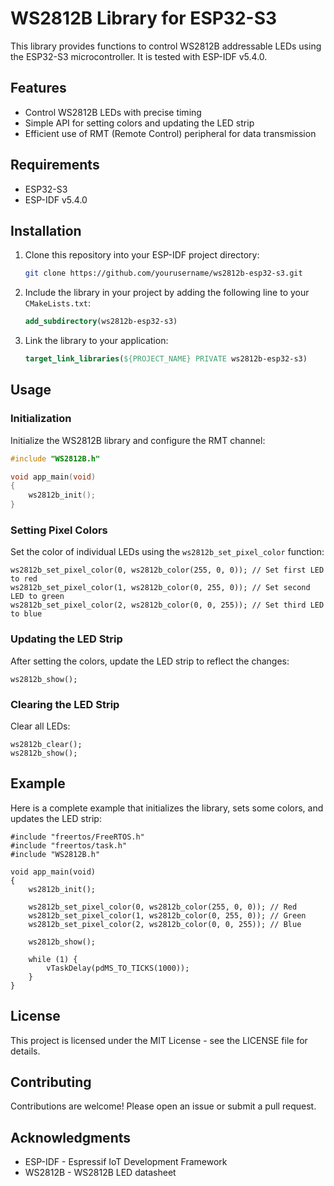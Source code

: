 # WS2812B Library for ESP32-S3

This library provides functions to control WS2812B addressable LEDs using the ESP32-S3 microcontroller. It is tested with ESP-IDF v5.4.0.

## Features

- Control WS2812B LEDs with precise timing
- Simple API for setting colors and updating the LED strip
- Efficient use of RMT (Remote Control) peripheral for data transmission

## Requirements

- ESP32-S3
- ESP-IDF v5.4.0

## Installation

1. Clone this repository into your ESP-IDF project directory:
    ```sh
    git clone https://github.com/yourusername/ws2812b-esp32-s3.git
    ```

2. Include the library in your project by adding the following line to your `CMakeLists.txt`:
    ```cmake
    add_subdirectory(ws2812b-esp32-s3)
    ```

3. Link the library to your application:
    ```cmake
    target_link_libraries(${PROJECT_NAME} PRIVATE ws2812b-esp32-s3)
    ```

## Usage

### Initialization

Initialize the WS2812B library and configure the RMT channel:

```c
#include "WS2812B.h"

void app_main(void)
{
    ws2812b_init();
}
```

### Setting Pixel Colors

Set the color of individual LEDs using the `ws2812b_set_pixel_color` function:

```
ws2812b_set_pixel_color(0, ws2812b_color(255, 0, 0)); // Set first LED to red
ws2812b_set_pixel_color(1, ws2812b_color(0, 255, 0)); // Set second LED to green
ws2812b_set_pixel_color(2, ws2812b_color(0, 0, 255)); // Set third LED to blue

```

### Updating the LED Strip

After setting the colors, update the LED strip to reflect the changes:

```
ws2812b_show();

```

### Clearing the LED Strip

Clear all LEDs:

```
ws2812b_clear();
ws2812b_show();

```

Example
-------

Here is a complete example that initializes the library, sets some colors, and updates the LED strip:

```
#include "freertos/FreeRTOS.h"
#include "freertos/task.h"
#include "WS2812B.h"

void app_main(void)
{
    ws2812b_init();

    ws2812b_set_pixel_color(0, ws2812b_color(255, 0, 0)); // Red
    ws2812b_set_pixel_color(1, ws2812b_color(0, 255, 0)); // Green
    ws2812b_set_pixel_color(2, ws2812b_color(0, 0, 255)); // Blue

    ws2812b_show();

    while (1) {
        vTaskDelay(pdMS_TO_TICKS(1000));
    }
}

```

License
-------

This project is licensed under the MIT License - see the LICENSE file for details.

Contributing
------------

Contributions are welcome! Please open an issue or submit a pull request.

Acknowledgments
---------------

-   ESP-IDF - Espressif IoT Development Framework
-   WS2812B - WS2812B LED datasheet

